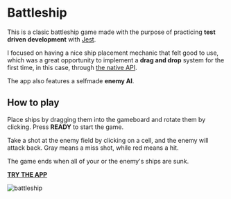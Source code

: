 # Battleship
This is a clasic battleship game made with the purpose of practicing **test driven development** with [Jest](https://jestjs.io/).

I focused on having a nice ship placement mechanic that felt good to use, which was a great opportunity to implement a **drag and drop** system for the first time, in this case, through [the native API](https://developer.mozilla.org/en-US/docs/Web/API/HTML_Drag_and_Drop_API).

The app also features a selfmade **enemy AI**.
## How to play
Place ships by dragging them into the gameboard and rotate them by clicking. Press **READY** to start the game.

Take a shot at the enemy field by clicking on a cell, and the enemy will attack back. Gray means a miss shot, while red means a hit.

The game ends when all of your or the enemy's ships are sunk.

**[TRY THE APP](https://nachito-schon.github.io/battleship/)**

![battleship](https://user-images.githubusercontent.com/85847402/233861004-10c4ecee-ddff-4b6a-b73e-c8635ddf36cd.jpg)

